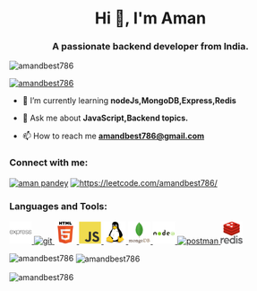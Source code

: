 <h1 align="center">Hi 👋, I'm Aman</h1>
<h3 align="center">A passionate backend developer from India.</h3>

<p align="left"> <img src="https://komarev.com/ghpvc/?username=amandbest786&label=Profile%20views&color=0e75b6&style=flat" alt="amandbest786" /> </p>

<p align="left"> <a href="https://github.com/ryo-ma/github-profile-trophy"><img src="https://github-profile-trophy.vercel.app/?username=amandbest786" alt="amandbest786" /></a> </p>

- 🌱 I’m currently learning **nodeJs,MongoDB,Express,Redis**

- 💬 Ask me about **JavaScript,Backend topics.**

- 📫 How to reach me **amandbest786@gmail.com**

<h3 align="left">Connect with me:</h3>
<p align="left">
<a href="https://linkedin.com/in/aman pandey" target="blank"><img align="center" src="https://raw.githubusercontent.com/rahuldkjain/github-profile-readme-generator/master/src/images/icons/Social/linked-in-alt.svg" alt="aman pandey" height="30" width="40" /></a>
<a href="https://www.leetcode.com/https://leetcode.com/amandbest786/" target="blank"><img align="center" src="https://raw.githubusercontent.com/rahuldkjain/github-profile-readme-generator/master/src/images/icons/Social/leet-code.svg" alt="https://leetcode.com/amandbest786/" height="30" width="40" /></a>
</p>

<h3 align="left">Languages and Tools:</h3>
<p align="left"> <a href="https://expressjs.com" target="_blank" rel="noreferrer"> <img src="https://raw.githubusercontent.com/devicons/devicon/master/icons/express/express-original-wordmark.svg" alt="express" width="40" height="40"/> </a> <a href="https://git-scm.com/" target="_blank" rel="noreferrer"> <img src="https://www.vectorlogo.zone/logos/git-scm/git-scm-icon.svg" alt="git" width="40" height="40"/> </a> <a href="https://www.w3.org/html/" target="_blank" rel="noreferrer"> <img src="https://raw.githubusercontent.com/devicons/devicon/master/icons/html5/html5-original-wordmark.svg" alt="html5" width="40" height="40"/> </a> <a href="https://developer.mozilla.org/en-US/docs/Web/JavaScript" target="_blank" rel="noreferrer"> <img src="https://raw.githubusercontent.com/devicons/devicon/master/icons/javascript/javascript-original.svg" alt="javascript" width="40" height="40"/> </a> <a href="https://www.linux.org/" target="_blank" rel="noreferrer"> <img src="https://raw.githubusercontent.com/devicons/devicon/master/icons/linux/linux-original.svg" alt="linux" width="40" height="40"/> </a> <a href="https://www.mongodb.com/" target="_blank" rel="noreferrer"> <img src="https://raw.githubusercontent.com/devicons/devicon/master/icons/mongodb/mongodb-original-wordmark.svg" alt="mongodb" width="40" height="40"/> </a> <a href="https://nodejs.org" target="_blank" rel="noreferrer"> <img src="https://raw.githubusercontent.com/devicons/devicon/master/icons/nodejs/nodejs-original-wordmark.svg" alt="nodejs" width="40" height="40"/> </a> <a href="https://postman.com" target="_blank" rel="noreferrer"> <img src="https://www.vectorlogo.zone/logos/getpostman/getpostman-icon.svg" alt="postman" width="40" height="40"/> </a> <a href="https://redis.io" target="_blank" rel="noreferrer"> <img src="https://raw.githubusercontent.com/devicons/devicon/master/icons/redis/redis-original-wordmark.svg" alt="redis" width="40" height="40"/> </a> </p>

<p><img align="left" src="https://github-readme-stats.vercel.app/api/top-langs?username=amandbest786&show_icons=true&locale=en&layout=compact" alt="amandbest786" /></p>

<p>&nbsp;<img align="center" src="https://github-readme-stats.vercel.app/api?username=amandbest786&show_icons=true&locale=en" alt="amandbest786" /></p>

<p><img align="center" src="https://github-readme-streak-stats.herokuapp.com/?user=amandbest786&" alt="amandbest786" /></p>
